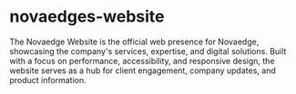 # novaedges-website
The Novaedge Website is the official web presence for Novaedge, showcasing the company's services, expertise, and digital solutions. Built with a focus on performance, accessibility, and responsive design, the website serves as a hub for client engagement, company updates, and product information.
